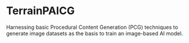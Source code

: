 # TerrainPAICG
Harnessing basic Procedural Content Generation (PCG) techniques to generate image datasets as the basis to train an image-based AI model.
